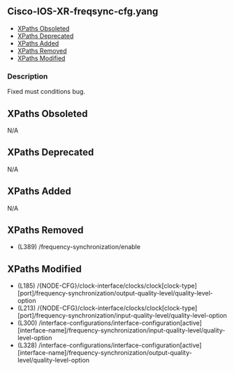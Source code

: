 ## Cisco-IOS-XR-freqsync-cfg.yang

- [XPaths Obsoleted](#xpaths-obsoleted)
- [XPaths Deprecated](#xpaths-deprecated)
- [XPaths Added](#xpaths-added)
- [XPaths Removed](#xpaths-removed)
- [XPaths Modified](#xpaths-modified)

### Description

Fixed must conditions bug.

## XPaths Obsoleted

N/A

## XPaths Deprecated

N/A

## XPaths Added

N/A

## XPaths Removed

- (L389)	/frequency-synchronization/enable

## XPaths Modified

- (L185)	/{NODE-CFG}/clock-interface/clocks/clock[clock-type][port]/frequency-synchronization/output-quality-level/quality-level-option
- (L213)	/{NODE-CFG}/clock-interface/clocks/clock[clock-type][port]/frequency-synchronization/input-quality-level/quality-level-option
- (L300)	/interface-configurations/interface-configuration[active][interface-name]/frequency-synchronization/input-quality-level/quality-level-option
- (L328)	/interface-configurations/interface-configuration[active][interface-name]/frequency-synchronization/output-quality-level/quality-level-option

